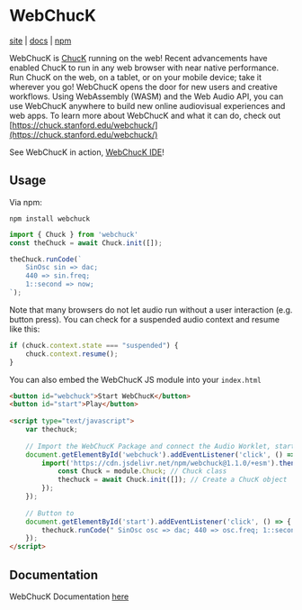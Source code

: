# WebChucK
[site](https://chuck.stanford.edu/webchuck/) | [docs](./docs/classes/Chuck.md) | [npm](https://www.npmjs.com/package/webchuck)

WebChucK is [ChucK](https://chuck.stanford.edu) running on the web! Recent advancements have enabled ChucK to run in any web browser with near native performance. Run ChucK on the web, on a tablet, or on your mobile device; take it wherever you go! WebChucK opens the door for new users and creative workflows. Using WebAssembly (WASM) and the Web Audio API, you can use WebChucK anywhere to build new online audiovisual experiences and web apps. To learn more about WebChucK and what it can do, check out [https://chuck.stanford.edu/webchuck/](https://chuck.stanford.edu/webchuck/)

See WebChucK in action, [WebChucK IDE](https://chuck.stanford.edu/ide/)!

## Usage

Via npm:

```
npm install webchuck
```

```js
import { Chuck } from 'webchuck'
const theChuck = await Chuck.init([]);

theChuck.runCode(`
    SinOsc sin => dac;
    440 => sin.freq;
    1::second => now;
`);
```

Note that many browsers do not let audio run without a user interaction (e.g. button press).
You can check for a suspended audio context and resume like this:

```js
if (chuck.context.state === "suspended") {
    chuck.context.resume();
}
```

You can also embed the WebChucK JS module into your `index.html`

```html
<button id="webchuck">Start WebChucK</button>
<button id="start">Play</button>
    
<script type="text/javascript">
    var thechuck; 
    
    // Import the WebChucK Package and connect the Audio Worklet, start the VM
    document.getElementById('webchuck').addEventListener('click', () => {
        import('https://cdn.jsdelivr.net/npm/webchuck@1.1.0/+esm').then(async (module) => {
            const Chuck = module.Chuck; // Chuck class
            thechuck = await Chuck.init([]); // Create a ChucK object
        });
    });
    
    // Button to 
    document.getElementById('start').addEventListener('click', () => {
        thechuck.runCode(" SinOsc osc => dac; 440 => osc.freq; 1::second => now; ");
    });
</script>
```


## Documentation

WebChucK Documentation [here](./docs/classes/Chuck.md)
